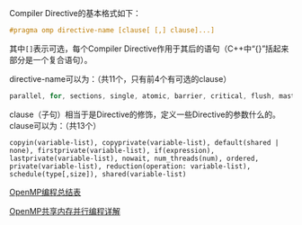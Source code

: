 Compiler Directive的基本格式如下：

```cpp
#pragma omp directive-name [clause[ [,] clause]...]
```

其中`[]`表示可选，每个Compiler Directive作用于其后的语句（C++中“{}”括起来部分是一个复合语句）。

directive-name可以为：（共11个，只有前4个有可选的clause）

```cpp
parallel, for, sections, single, atomic, barrier, critical, flush, master, ordered, threadprivate
```

clause（子句）相当于是Directive的修饰，定义一些Directive的参数什么的。clause可以为：（共13个）

```
copyin(variable-list), copyprivate(variable-list), default(shared | none), firstprivate(variable-list), if(expression), lastprivate(variable-list), nowait, num_threads(num), ordered, private(variable-list), reduction(operation: variable-list), schedule(type[,size]), shared(variable-list)
```

[OpenMP编程总结表](https://www.cnblogs.com/liangliangh/p/3565136.html)

[OpenMP共享内存并行编程详解](https://www.cnblogs.com/liangliangh/p/3565234.html)